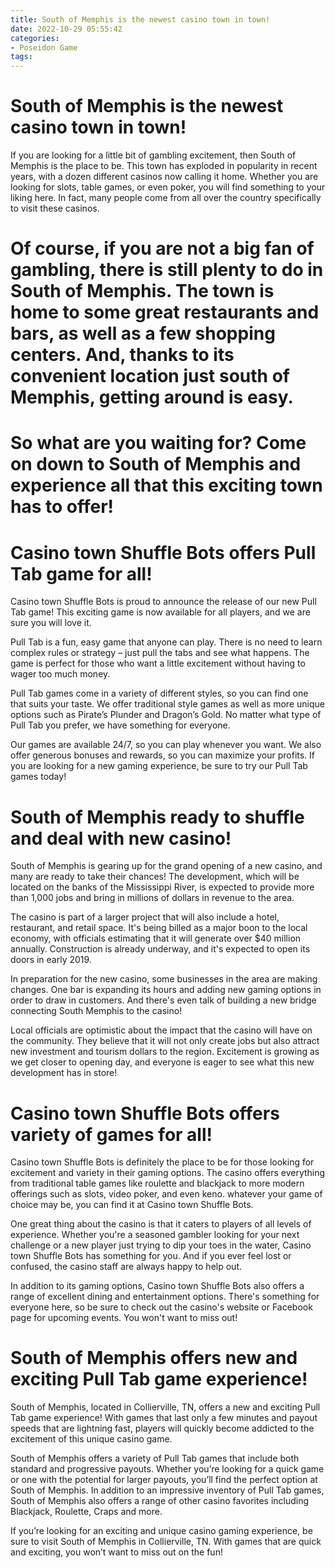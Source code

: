 ```yaml
---
title: South of Memphis is the newest casino town in town!
date: 2022-10-29 05:55:42
categories:
- Poseidon Game
tags:
---
```



#  South of Memphis is the newest casino town in town!




If you are looking for a little bit of gambling excitement, then South of Memphis is the place to be. This town has exploded in popularity in recent years, with a dozen different casinos now calling it home. Whether you are looking for slots, table games, or even poker, you will find something to your liking here. In fact, many people come from all over the country specifically to visit these casinos.

# Of course, if you are not a big fan of gambling, there is still plenty to do in South of Memphis. The town is home to some great restaurants and bars, as well as a few shopping centers. And, thanks to its convenient location just south of Memphis, getting around is easy.

# So what are you waiting for? Come on down to South of Memphis and experience all that this exciting town has to offer!

#  Casino town Shuffle Bots offers Pull Tab game for all!

Casino town Shuffle Bots is proud to announce the release of our new Pull Tab game! This exciting game is now available for all players, and we are sure you will love it.

Pull Tab is a fun, easy game that anyone can play. There is no need to learn complex rules or strategy – just pull the tabs and see what happens. The game is perfect for those who want a little excitement without having to wager too much money.

Pull Tab games come in a variety of different styles, so you can find one that suits your taste. We offer traditional style games as well as more unique options such as Pirate’s Plunder and Dragon’s Gold. No matter what type of Pull Tab you prefer, we have something for everyone.

Our games are available 24/7, so you can play whenever you want. We also offer generous bonuses and rewards, so you can maximize your profits. If you are looking for a new gaming experience, be sure to try our Pull Tab games today!

#  South of Memphis ready to shuffle and deal with new casino!

South of Memphis is gearing up for the grand opening of a new casino, and many are ready to take their chances! The development, which will be located on the banks of the Mississippi River, is expected to provide more than 1,000 jobs and bring in millions of dollars in revenue to the area.

The casino is part of a larger project that will also include a hotel, restaurant, and retail space. It's being billed as a major boon to the local economy, with officials estimating that it will generate over $40 million annually. Construction is already underway, and it's expected to open its doors in early 2019.

In preparation for the new casino, some businesses in the area are making changes. One bar is expanding its hours and adding new gaming options in order to draw in customers. And there's even talk of building a new bridge connecting South Memphis to the casino!

Local officials are optimistic about the impact that the casino will have on the community. They believe that it will not only create jobs but also attract new investment and tourism dollars to the region. Excitement is growing as we get closer to opening day, and everyone is eager to see what this new development has in store!

#  Casino town Shuffle Bots offers variety of games for all!

Casino town Shuffle Bots is definitely the place to be for those looking for excitement and variety in their gaming options. The casino offers everything from traditional table games like roulette and blackjack to more modern offerings such as slots, video poker, and even keno. whatever your game of choice may be, you can find it at Casino town Shuffle Bots.

One great thing about the casino is that it caters to players of all levels of experience. Whether you're a seasoned gambler looking for your next challenge or a new player just trying to dip your toes in the water, Casino town Shuffle Bots has something for you. And if you ever feel lost or confused, the casino staff are always happy to help out.

In addition to its gaming options, Casino town Shuffle Bots also offers a range of excellent dining and entertainment options. There's something for everyone here, so be sure to check out the casino's website or Facebook page for upcoming events. You won't want to miss out!

#  South of Memphis offers new and exciting Pull Tab game experience!

South of Memphis, located in Collierville, TN, offers a new and exciting Pull Tab game experience! With games that last only a few minutes and payout speeds that are lightning fast, players will quickly become addicted to the excitement of this unique casino game.

 South of Memphis offers a variety of Pull Tab games that include both standard and progressive payouts. Whether you’re looking for a quick game or one with the potential for larger payouts, you’ll find the perfect option at South of Memphis. In addition to an impressive inventory of Pull Tab games, South of Memphis also offers a range of other casino favorites including Blackjack, Roulette, Craps and more.

If you’re looking for an exciting and unique casino gaming experience, be sure to visit South of Memphis in Collierville, TN. With games that are quick and exciting, you won’t want to miss out on the fun!